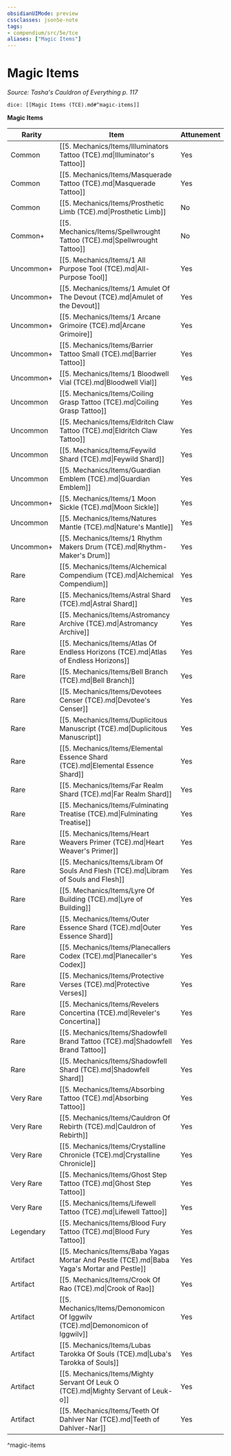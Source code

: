 ```yaml
---
obsidianUIMode: preview
cssclasses: json5e-note
tags:
- compendium/src/5e/tce
aliases: ["Magic Items"]
---
```

# Magic Items
*Source: Tasha's Cauldron of Everything p. 117* 

`dice: [[Magic Items (TCE).md#^magic-items]]`

**Magic Items**

| Rarity | Item | Attunement |
|--------|------|------------|
| Common | [[5. Mechanics/Items/Illuminators Tattoo (TCE).md\|Illuminator's Tattoo]] | Yes |
| Common | [[5. Mechanics/Items/Masquerade Tattoo (TCE).md\|Masquerade Tattoo]] | Yes |
| Common | [[5. Mechanics/Items/Prosthetic Limb (TCE).md\|Prosthetic Limb]] | No |
| Common+ | [[5. Mechanics/Items/Spellwrought Tattoo (TCE).md\|Spellwrought Tattoo]] | No |
| Uncommon+ | [[5. Mechanics/Items/1 All Purpose Tool (TCE).md\|All-Purpose Tool]] | Yes |
| Uncommon+ | [[5. Mechanics/Items/1 Amulet Of The Devout (TCE).md\|Amulet of the Devout]] | Yes |
| Uncommon+ | [[5. Mechanics/Items/1 Arcane Grimoire (TCE).md\|Arcane Grimoire]] | Yes |
| Uncommon+ | [[5. Mechanics/Items/Barrier Tattoo Small (TCE).md\|Barrier Tattoo]] | Yes |
| Uncommon+ | [[5. Mechanics/Items/1 Bloodwell Vial (TCE).md\|Bloodwell Vial]] | Yes |
| Uncommon | [[5. Mechanics/Items/Coiling Grasp Tattoo (TCE).md\|Coiling Grasp Tattoo]] | Yes |
| Uncommon | [[5. Mechanics/Items/Eldritch Claw Tattoo (TCE).md\|Eldritch Claw Tattoo]] | Yes |
| Uncommon | [[5. Mechanics/Items/Feywild Shard (TCE).md\|Feywild Shard]] | Yes |
| Uncommon | [[5. Mechanics/Items/Guardian Emblem (TCE).md\|Guardian Emblem]] | Yes |
| Uncommon+ | [[5. Mechanics/Items/1 Moon Sickle (TCE).md\|Moon Sickle]] | Yes |
| Uncommon | [[5. Mechanics/Items/Natures Mantle (TCE).md\|Nature's Mantle]] | Yes |
| Uncommon+ | [[5. Mechanics/Items/1 Rhythm Makers Drum (TCE).md\|Rhythm-Maker's Drum]] | Yes |
| Rare | [[5. Mechanics/Items/Alchemical Compendium (TCE).md\|Alchemical Compendium]] | Yes |
| Rare | [[5. Mechanics/Items/Astral Shard (TCE).md\|Astral Shard]] | Yes |
| Rare | [[5. Mechanics/Items/Astromancy Archive (TCE).md\|Astromancy Archive]] | Yes |
| Rare | [[5. Mechanics/Items/Atlas Of Endless Horizons (TCE).md\|Atlas of Endless Horizons]] | Yes |
| Rare | [[5. Mechanics/Items/Bell Branch (TCE).md\|Bell Branch]] | Yes |
| Rare | [[5. Mechanics/Items/Devotees Censer (TCE).md\|Devotee's Censer]] | Yes |
| Rare | [[5. Mechanics/Items/Duplicitous Manuscript (TCE).md\|Duplicitous Manuscript]] | Yes |
| Rare | [[5. Mechanics/Items/Elemental Essence Shard (TCE).md\|Elemental Essence Shard]] | Yes |
| Rare | [[5. Mechanics/Items/Far Realm Shard (TCE).md\|Far Realm Shard]] | Yes |
| Rare | [[5. Mechanics/Items/Fulminating Treatise (TCE).md\|Fulminating Treatise]] | Yes |
| Rare | [[5. Mechanics/Items/Heart Weavers Primer (TCE).md\|Heart Weaver's Primer]] | Yes |
| Rare | [[5. Mechanics/Items/Libram Of Souls And Flesh (TCE).md\|Libram of Souls and Flesh]] | Yes |
| Rare | [[5. Mechanics/Items/Lyre Of Building (TCE).md\|Lyre of Building]] | Yes |
| Rare | [[5. Mechanics/Items/Outer Essence Shard (TCE).md\|Outer Essence Shard]] | Yes |
| Rare | [[5. Mechanics/Items/Planecallers Codex (TCE).md\|Planecaller's Codex]] | Yes |
| Rare | [[5. Mechanics/Items/Protective Verses (TCE).md\|Protective Verses]] | Yes |
| Rare | [[5. Mechanics/Items/Revelers Concertina (TCE).md\|Reveler's Concertina]] | Yes |
| Rare | [[5. Mechanics/Items/Shadowfell Brand Tattoo (TCE).md\|Shadowfell Brand Tattoo]] | Yes |
| Rare | [[5. Mechanics/Items/Shadowfell Shard (TCE).md\|Shadowfell Shard]] | Yes |
| Very Rare | [[5. Mechanics/Items/Absorbing Tattoo (TCE).md\|Absorbing Tattoo]] | Yes |
| Very Rare | [[5. Mechanics/Items/Cauldron Of Rebirth (TCE).md\|Cauldron of Rebirth]] | Yes |
| Very Rare | [[5. Mechanics/Items/Crystalline Chronicle (TCE).md\|Crystalline Chronicle]] | Yes |
| Very Rare | [[5. Mechanics/Items/Ghost Step Tattoo (TCE).md\|Ghost Step Tattoo]] | Yes |
| Very Rare | [[5. Mechanics/Items/Lifewell Tattoo (TCE).md\|Lifewell Tattoo]] | Yes |
| Legendary | [[5. Mechanics/Items/Blood Fury Tattoo (TCE).md\|Blood Fury Tattoo]] | Yes |
| Artifact | [[5. Mechanics/Items/Baba Yagas Mortar And Pestle (TCE).md\|Baba Yaga's Mortar and Pestle]] | Yes |
| Artifact | [[5. Mechanics/Items/Crook Of Rao (TCE).md\|Crook of Rao]] | Yes |
| Artifact | [[5. Mechanics/Items/Demonomicon Of Iggwilv (TCE).md\|Demonomicon of Iggwilv]] | Yes |
| Artifact | [[5. Mechanics/Items/Lubas Tarokka Of Souls (TCE).md\|Luba's Tarokka of Souls]] | Yes |
| Artifact | [[5. Mechanics/Items/Mighty Servant Of Leuk O (TCE).md\|Mighty Servant of Leuk-o]] | Yes |
| Artifact | [[5. Mechanics/Items/Teeth Of Dahlver Nar (TCE).md\|Teeth of Dahlver-Nar]] | Yes |
^magic-items